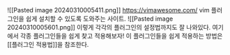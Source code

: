 ![[Pasted image 20240310005411.png]]
https://vimawesome.com/
vim 플러그인을 쉽게 설치할 수 있도록 도와주는 사이트.
![[Pasted image 20240310005601.png]]
이렇게 각각의 플러그인의 설정법까지도 잘 나와있다. 
여기에서 각종 플러그인들을 쉽게 찾고 적용해보자!
이 플러그인들을 쉽게 적용하는 방법은 [[플러그인 적용법]]을 참조한다.